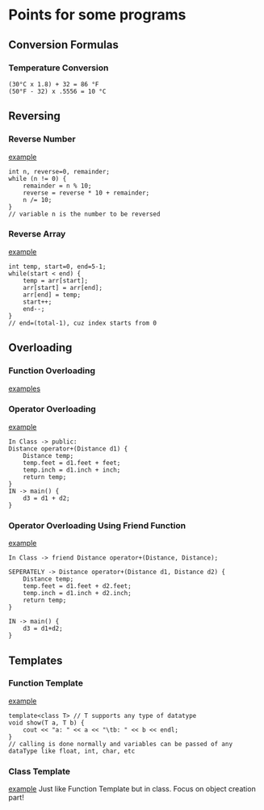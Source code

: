 # Points for some programs

## Conversion Formulas
### Temperature Conversion
```
(30°C x 1.8) + 32 = 86 °F
(50°F - 32) x .5556 = 10 °C
```

## Reversing
### Reverse Number
[example](reverseNumber.cpp)
```
int n, reverse=0, remainder;
while (n != 0) {
    remainder = n % 10;
    reverse = reverse * 10 + remainder;
    n /= 10;
}
// variable n is the number to be reversed
```


### Reverse Array
[example](reverseArray.cpp)
```
int temp, start=0, end=5-1;
while(start < end) {
    temp = arr[start];
    arr[start] = arr[end];
    arr[end] = temp;
    start++;
    end--;
}
// end=(total-1), cuz index starts from 0
```

## Overloading
### Function Overloading
[examples](../lab-2)

### Operator Overloading
[example](opOverloading.cpp)
```
In Class -> public:
Distance operator+(Distance d1) {
    Distance temp;
    temp.feet = d1.feet + feet;
    temp.inch = d1.inch + inch;
    return temp;
}
IN -> main() {
    d3 = d1 + d2;
}
```

### Operator Overloading Using Friend Function
[example](opoverloadFriend.cpp)
```
In Class -> friend Distance operator+(Distance, Distance);

SEPERATELY -> Distance operator+(Distance d1, Distance d2) {
    Distance temp;
    temp.feet = d1.feet + d2.feet;
    temp.inch = d1.inch + d2.inch;
    return temp;
}

IN -> main() {
    d3 = d1+d2;
}
```

## Templates
### Function Template
[example](functionTemplate.cpp)
```
template<class T> // T supports any type of datatype
void show(T a, T b) {
    cout << "a: " << a << "\tb: " << b << endl;
}
// calling is done normally and variables can be passed of any dataType like float, int, char, etc
```
### Class Template
[example](classTemplate.cpp)
Just like Function Template but in class. Focus on object creation part!